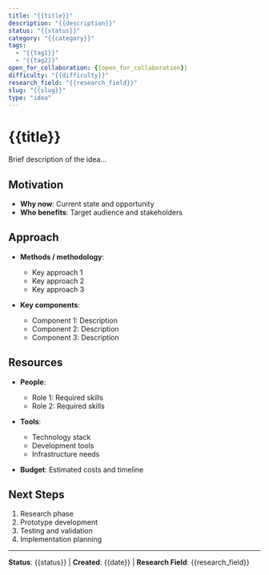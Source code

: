 ```yaml
---
title: "{{title}}"
description: "{{description}}"
status: "{{status}}"
category: "{{category}}"
tags:
  - "{{tag1}}"
  - "{{tag2}}"
open_for_collaboration: {{open_for_collaboration}}
difficulty: "{{difficulty}}"
research_field: "{{research_field}}"
slug: "{{slug}}"
type: "idea"
---
```


# {{title}}

Brief description of the idea...

## Motivation

- **Why now**: Current state and opportunity
- **Who benefits**: Target audience and stakeholders

## Approach

- **Methods / methodology**:
  - Key approach 1
  - Key approach 2
  - Key approach 3

- **Key components**:
  - Component 1: Description
  - Component 2: Description
  - Component 3: Description

## Resources

- **People**:
  - Role 1: Required skills
  - Role 2: Required skills

- **Tools**:
  - Technology stack
  - Development tools
  - Infrastructure needs

- **Budget**: Estimated costs and timeline

## Next Steps

1. Research phase
2. Prototype development
3. Testing and validation
4. Implementation planning

---

**Status**: {{status}} | **Created**: {{date}} | **Research Field**: {{research_field}}
